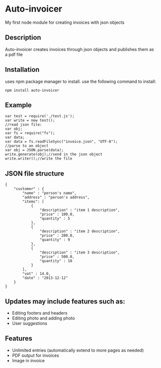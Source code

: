 # Auto-invoicer
My first node module for creating invoices with json objects

## Description

Auto-invoicer creates invoices through json objects and publishes them as a pdf file

## Installation

uses npm package manager to install. use the following command to install:

    npm install auto-invoicer
    
## Example

	var test = require('./test.js');
	var write = new test();
	//read json file:
	var obj;
	var fs = require("fs");
	var data;
	var data = fs.readFileSync("invoice.json", "UTF-8");
	//parse to an object
	var obj = JSON.parse(data);
	write.generate(obj);//send in the json object
	write.writer();//write the file

## JSON file structure

	{
		"customer" : {
			"name" : "person's name",
			"address" : "person's address",
			"items": [
				{
					"description" : "item 1 description",
					"price" : 100.0,
					"quantity" : 5
				},
				{
					"description" : "item 2 description",
					"price" : 200.0,
					"quantity" : 9
				},
				{
					"description" : "item 3 description",
					"price" : 500.0,
					"quantity" : 10
				}
			],
			"vat" : 14.0,
			"date" : "2013-12-12"
		}
	}
	
## Updates may include features such as:
 - Editing footers and headers
 - Editing photo and adding photo
 - User suggestions
	
## Features
 - Unlimited entries (automatically extend to more pages as needed)
 - PDF output for invoices
 - Image in invoice
